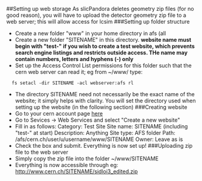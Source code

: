 ##Setting up web storage
As slicPandora deletes geometry zip files (for no good reason), you will have to upload the detector geometry zip file to a web server; this will allow access for lcsim
###Setting up folder structure
- Create a new folder "www" in your home directory in afs (all 
- Create a new folder "SITENAME" in this directory.
<strong>website name must begin with "test-" if you wish to create a test website, which prevents search engine listings and restricts outside access. THe name may contain numbers, letters and hyphens (-) only </strong>
- Set up the Access Control List permissions for this folder such that the cern web server can read it; eg from ~/www/ type:
```
  fs setacl -dir SITENAME -acl webserver:afs rl 
```
- The directory SITENAME need not necessarily be the exact name of the website; it simply helps with clarity. You will set the directory used when setting up the website (in the following section)
###Creating website
- Go to your cern account page [here](https://account.cern.ch/account/Management/MyAccounts.aspx)
- Go to Sevices -> Web Services and select "Create a new website"
- Fill in as follows:
Category: Test Site
Site name: SITENAME (including "test-" at start)
Description: Anything
Site type: AFS folder
Path: /afs/cern.ch/user/u/username/www/SITENAME
Owner: Leave as is
- Check the box and submit. Everything is now set up!
###Uploading zip file to the web server
- Simply copy the zip file into the folder ~/www/SITENAME
- Everything is now accessible through eg:
http://www.cern.ch/SITENAME/sidloi3_edited.zip

